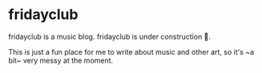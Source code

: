 # fridayclub

fridayclub is a music blog. fridayclub is under construction 🚧.

This is just a fun place for me to write about music and other art, so it's
~a bit~ very messy at the moment.
